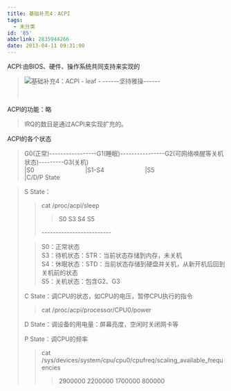 ```yaml
---
title: 基础补充4：ACPI
tags:
  - 未分类
id: '85'
abbrlink: 2835944266
date: 2013-04-11 09:31:00
---
```


ACPI:由BIOS、硬件、操作系统共同支持来实现的  

> ![基础补充4：ACPI - leaf - ------坚持雅操------](http://img2.ph.126.net/Gpm_QaMIKP4DnkJXZW3caA==/3032611399098946130.jpg "基础补充4：ACPI - leaf - ------坚持雅操------")
> 
>    

ACPI的功能：略  

> IRQ的数目是通过ACPI来实现扩充的。  
>   

ACPI的各个状态  

> G0(正常)-----------------G1(睡眠)----------------G2(可网络唤醒等关机状态)---------G3(关机)  
> |S0                              |S1-S4                        |S5  
> |C/D/P State

  

> S State：  
> 
> > cat /proc/acpi/sleep  
> > 
> > > S0 S3 S4 S5  
> > 
> > \-------------------------  
> 
> > S0：正常状态  
> > S3：待机状态：STR：当前状态存储到内存，未关机  
> > S4：休眠状态：STD：当前状态存储到硬盘并关机，从新开机后回到关机前的状态  
> > S5：关机状态：包含G2、G3  
> 
>   
> C State：调CPU的状态，如CPU的电压，暂停CPU执行的指令  
> 
> > cat /proc/acpi/processor/CPU0/power  
> 
>   
> D State：调设备的用电量：屏幕亮度，空闲时关闭网卡等  
>   
> P State：调CPU的频率  
> 
> > cat /sys/devices/system/cpu/cpu0/cpufreq/scaling\_available\_frequencies  
> > 
> > > 2900000 2200000 1700000 800000  
> > 
> >   
> 
>